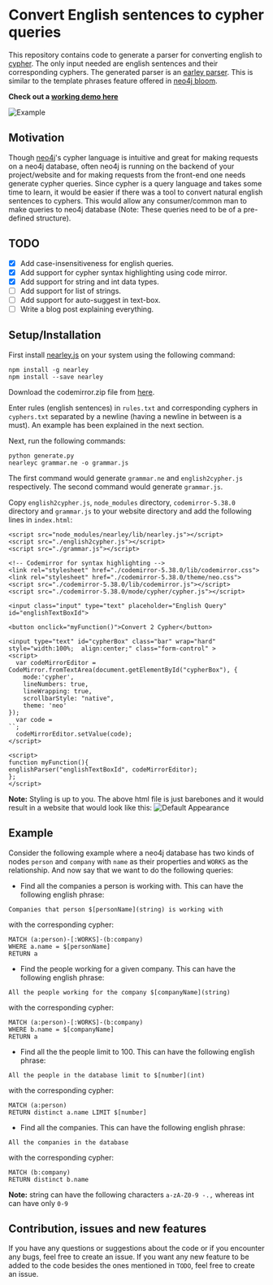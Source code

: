 # Convert English sentences to cypher queries

This repository contains code to generate a parser for converting english to [cypher](https://neo4j.com/developer/cypher-query-language/). The only input needed are english sentences and their corresponding cyphers. The generated parser is an [earley parser](https://en.wikipedia.org/wiki/Earley_parser). This is similar to the template phrases feature offered in [neo4j bloom](https://neo4j.com/blog/introducing-neo4j-bloom-graph-data-visualization-for-everyone/).

**Check out a [working demo here](https://gsssrao.github.io/english2cypher-demo/)**

![Example](https://raw.githubusercontent.com/gsssrao/english2cypher/master/example.png?token=AJP-RjIHGlhg3se-dv0DqyrrDIC1y8ZYks5bKTn-wA%3D%3D)

## Motivation

Though [neo4j](https://neo4j.com/)'s cypher language is intuitive and great for making requests on a neo4j database, often neo4j is running on the backend of your project/website and for making requests from the front-end one needs generate cypher queries. Since cypher is a query language and takes some time to learn, it would be easier if there was a tool to convert natural english sentences to cyphers. This would allow any consumer/common man to make queries to neo4j database (Note: These queries need to be of a pre-defined structure).

## TODO
- [x] Add case-insensitiveness for english queries.
- [x] Add support for cypher syntax highlighting using code mirror.
- [x] Add support for string and int data types.
- [ ] Add support for list of strings.
- [ ] Add support for auto-suggest in text-box.
- [ ] Write a blog post explaining everything.

## Setup/Installation

First install [nearley.js](https://nearley.js.org/) on your system using the following command:

```
npm install -g nearley
npm install --save nearley
```

Download the codemirror.zip file from [here](https://codemirror.net/codemirror.zip).

Enter rules (english sentences) in `rules.txt` and corresponding cyphers in `cyphers.txt` separated by a newline (having a newline in between is a must). An example has been explained in the next section.

Next, run the following commands:

```
python generate.py
nearleyc grammar.ne -o grammar.js
```

The first command would generate `grammar.ne` and `english2cypher.js` respectively. The second command would generate `grammar.js`.

Copy `english2cypher.js`, `node_modules` directory, `codemirror-5.38.0` directory and `grammar.js` to your website directory and add the following lines in `index.html`:

```
<script src="node_modules/nearley/lib/nearley.js"></script>
<script src="./english2cypher.js"></script>
<script src="./grammar.js"></script>

<!-- Codemirror for syntax highlighting -->
<link rel="stylesheet" href="./codemirror-5.38.0/lib/codemirror.css">
<link rel="stylesheet" href="./codemirror-5.38.0/theme/neo.css">
<script src="./codemirror-5.38.0/lib/codemirror.js"></script>
<script src="./codemirror-5.38.0/mode/cypher/cypher.js"></script>

<input class="input" type="text" placeholder="English Query" id="englishTextBoxId">

<button onclick="myFunction()">Convert 2 Cypher</button>

<input type="text" id="cypherBox" class="bar" wrap="hard" style="width:100%;  align:center;" class="form-control" >
<script>
  var codeMirrorEditor = CodeMirror.fromTextArea(document.getElementById("cypherBox"), {
    mode:'cypher',
    lineNumbers: true,
    lineWrapping: true,
    scrollbarStyle: "native",
    theme: 'neo'
});
  var code = 
``;
  codeMirrorEditor.setValue(code);
</script>

<script>
function myFunction(){
englishParser("englishTextBoxId", codeMirrorEditor);
};
</script>
```

**Note:** Styling is up to you. The above html file is just barebones and it would result in a website that would look like this:
![Default Appearance](https://raw.githubusercontent.com/gsssrao/english2cypher/master/appearance.png?token=AJP-Ruzjre-XSJKjxvG6S_ZCNvBWq7lAks5bKTi1wA%3D%3D)

## Example

Consider the following example where a neo4j database has two kinds of nodes `person` and `company` with `name` as their properties and `WORKS` as the relationship. And now say that we want to do the following queries:

- Find all the companies a person is working with. This can have the following english phrase:

```
Companies that person $[personName](string) is working with
```
with the corresponding cypher:

```
MATCH (a:person)-[:WORKS]-(b:company)
WHERE a.name = $[personName]
RETURN a
```

- Find the people working for a given company. This can have the following english phrase:

```
All the people working for the company $[companyName](string)
```
with the corresponding cypher:
```
MATCH (a:person)-[:WORKS]-(b:company)
WHERE b.name = $[companyName]
RETURN a
```

- Find all the the people limit to 100. This can have the following english phrase:

```
All the people in the database limit to $[number](int)
```
with the corresponding cypher:
```
MATCH (a:person)
RETURN distinct a.name LIMIT $[number]
```

- Find all the companies. This can have the following english phrase:

```
All the companies in the database
```
with the corresponding cypher:
```
MATCH (b:company)
RETURN distinct b.name
```

**Note:** string can have the following characters `a-zA-Z0-9 -.,` whereas int can have only `0-9`

## Contribution, issues and new features

If you have any questions or suggestions about the code or if you encounter any bugs, feel free to create an issue. If you want any new feature to be added to the code besides the ones mentioned in `TODO`, feel free to create an issue. 


